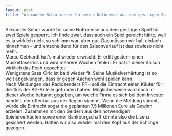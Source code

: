 ```yaml
---
layout: post
title: "Alexander Schur wurde für seine Notbremse aus dem gestrigen Spiel für zwei Spiele gesperrt."
---
```


Alexander Schur wurde für seine Notbremse aus dem gestrigen Spiel für zwei Spiele gesperrt. Ich finde zwar, dass auch ein Spiel gereicht hätte, weil es ja wirklich nicht so schlimm war, aber gut. Das müssen wir halt einfach hinnehmen - und entscheidend für den Saisonverlauf ist das sowieso nicht mehr...  
Marco Gebhardt hat's mal wieder erwischt: Er erlitt gestern einen Muskelfaserriss und wird mehrere Wochen fehlen. Er hat in dieser Saison wirklich das Pech gepachtet!  
Wenigstens Sasa Ciric ist bald wieder fit. Seine Muskelverhärtung ist so weit abgeklungen, dass er gegen Aachen wohl spielen kann.  
Nach Meldungen des Radiosenders FFH soll die Eintracht einen Käufer für die 15% der AG-Anteile gefunden haben. Möglicherweise wird noch in dieser Woche bekannt gegeben, um welche Firma es sich bei dem Investor handelt, der offenbar aus der Region stammt. Wenn die Meldung stimmt, würde die Eintracht sogar die geplanten 7,5 Millionen Euro als Gewinn erzielen. Zusammen mit den Geldern aus den notwendigen Spielerverkäufen sowie einer Bankbürgschaft könnte also die Lizenz gesichert werden. Hätten wir also wieder mal den Kopf aus der Schlinge gezogen...
